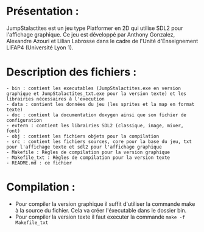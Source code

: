 # Présentation :
JumpStalactites est un jeu type Platformer en 2D qui utilise SDL2 pour l'affichage graphique.
Ce jeu est développé par Anthony Gonzalez, Alexandre Azouri et Lilian Labrosse dans le cadre de l'Unité d'Enseignement LIFAP4 (Université Lyon 1).

# Description des fichiers :

    - bin : contient les executables (JumpStalactites.exe en version graphique et JumpStalactites_txt.exe pour la version texte) et les librairies nécessaires à l'execution
    - data : contient les données du jeu (les sprites et la map en format texte)
    - doc : contient la documentation doxygen ainsi que son fichier de configuration
    - extern : contient les librairies SDL2 (classique, image, mixer, font)
    - obj : contient les fichiers objets pour la compilation
    - src : contient les fichiers sources, core pour la base du jeu, txt pour l'affichage texte et sdl2 pour l'affichage graphique
    - Makefile : Règles de compilation pour la version graphique
    - Makefile_txt : Règles de compilation pour la version texte
    - README.md : ce fichier

# Compilation :

- Pour compiler la version graphique il suffit d'utiliser la commande make à la source du fichier. Cela va créer l'éxecutable dans le dossier bin.
- Pour compiler la version texte il faut executer la commande `make -f Makefile_txt`